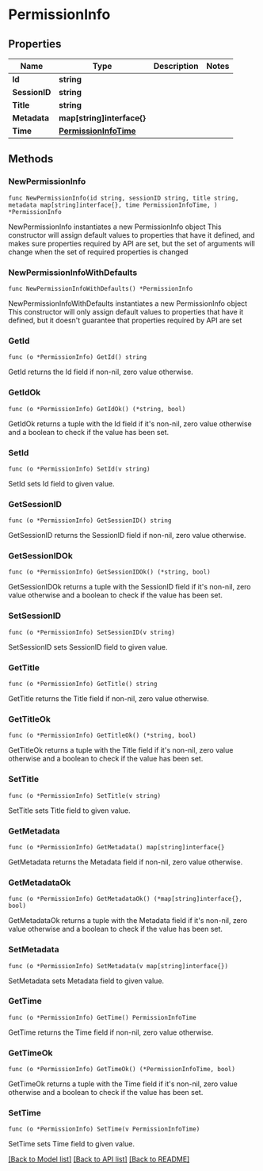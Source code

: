 # PermissionInfo

## Properties

Name | Type | Description | Notes
------------ | ------------- | ------------- | -------------
**Id** | **string** |  | 
**SessionID** | **string** |  | 
**Title** | **string** |  | 
**Metadata** | **map[string]interface{}** |  | 
**Time** | [**PermissionInfoTime**](PermissionInfoTime.md) |  | 

## Methods

### NewPermissionInfo

`func NewPermissionInfo(id string, sessionID string, title string, metadata map[string]interface{}, time PermissionInfoTime, ) *PermissionInfo`

NewPermissionInfo instantiates a new PermissionInfo object
This constructor will assign default values to properties that have it defined,
and makes sure properties required by API are set, but the set of arguments
will change when the set of required properties is changed

### NewPermissionInfoWithDefaults

`func NewPermissionInfoWithDefaults() *PermissionInfo`

NewPermissionInfoWithDefaults instantiates a new PermissionInfo object
This constructor will only assign default values to properties that have it defined,
but it doesn't guarantee that properties required by API are set

### GetId

`func (o *PermissionInfo) GetId() string`

GetId returns the Id field if non-nil, zero value otherwise.

### GetIdOk

`func (o *PermissionInfo) GetIdOk() (*string, bool)`

GetIdOk returns a tuple with the Id field if it's non-nil, zero value otherwise
and a boolean to check if the value has been set.

### SetId

`func (o *PermissionInfo) SetId(v string)`

SetId sets Id field to given value.


### GetSessionID

`func (o *PermissionInfo) GetSessionID() string`

GetSessionID returns the SessionID field if non-nil, zero value otherwise.

### GetSessionIDOk

`func (o *PermissionInfo) GetSessionIDOk() (*string, bool)`

GetSessionIDOk returns a tuple with the SessionID field if it's non-nil, zero value otherwise
and a boolean to check if the value has been set.

### SetSessionID

`func (o *PermissionInfo) SetSessionID(v string)`

SetSessionID sets SessionID field to given value.


### GetTitle

`func (o *PermissionInfo) GetTitle() string`

GetTitle returns the Title field if non-nil, zero value otherwise.

### GetTitleOk

`func (o *PermissionInfo) GetTitleOk() (*string, bool)`

GetTitleOk returns a tuple with the Title field if it's non-nil, zero value otherwise
and a boolean to check if the value has been set.

### SetTitle

`func (o *PermissionInfo) SetTitle(v string)`

SetTitle sets Title field to given value.


### GetMetadata

`func (o *PermissionInfo) GetMetadata() map[string]interface{}`

GetMetadata returns the Metadata field if non-nil, zero value otherwise.

### GetMetadataOk

`func (o *PermissionInfo) GetMetadataOk() (*map[string]interface{}, bool)`

GetMetadataOk returns a tuple with the Metadata field if it's non-nil, zero value otherwise
and a boolean to check if the value has been set.

### SetMetadata

`func (o *PermissionInfo) SetMetadata(v map[string]interface{})`

SetMetadata sets Metadata field to given value.


### GetTime

`func (o *PermissionInfo) GetTime() PermissionInfoTime`

GetTime returns the Time field if non-nil, zero value otherwise.

### GetTimeOk

`func (o *PermissionInfo) GetTimeOk() (*PermissionInfoTime, bool)`

GetTimeOk returns a tuple with the Time field if it's non-nil, zero value otherwise
and a boolean to check if the value has been set.

### SetTime

`func (o *PermissionInfo) SetTime(v PermissionInfoTime)`

SetTime sets Time field to given value.



[[Back to Model list]](../README.md#documentation-for-models) [[Back to API list]](../README.md#documentation-for-api-endpoints) [[Back to README]](../README.md)


